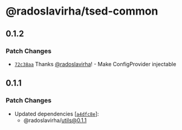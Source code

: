 # @radoslavirha/tsed-common

## 0.1.2

### Patch Changes

- [`72c38aa`](https://github.com/radoslavirha/toolkit-hub/commit/72c38aaa16e0d47f8d307b9b36bf07f56395507d) Thanks [@radoslavirha](https://github.com/radoslavirha)! - Make ConfigProvider injectable

## 0.1.1

### Patch Changes

- Updated dependencies [[`a4dfc8e`](https://github.com/radoslavirha/toolkit-hub/commit/a4dfc8e4be98cbfe92d5c686cdd3fe250a9c806b)]:
  - @radoslavirha/utils@0.1.1
